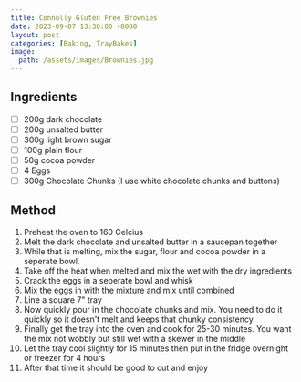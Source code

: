 ```yaml
---
title: Connolly Gluten Free Brownies
date: 2023-09-07 13:30:00 +0000
layout: post
categories: [Baking, TrayBakes]
image:
  path: /assets/images/Brownies.jpg
---
```

## Ingredients
- [ ] 200g dark chocolate
- [ ] 200g unsalted butter
- [ ] 300g light brown sugar
- [ ] 100g plain flour
- [ ] 50g cocoa powder
- [ ] 4 Eggs
- [ ] 300g Chocolate Chunks (I use white chocolate chunks and buttons)

## Method
1. Preheat the oven to 160 Celcius 
2. Melt the dark chocolate and unsalted butter in a saucepan together
3. While that is melting, mix the sugar, flour and cocoa powder in a seperate bowl.
4. Take off the heat when melted and mix the wet with the dry ingredients
5. Crack the eggs in a seperate bowl and whisk
6. Mix the eggs in with the mixture and mix until combined
7. Line a square 7" tray
8. Now quickly pour in the chocolate chunks and mix. You need to do it quickly so it doesn't melt and keeps that chunky consistency
9. Finally get the tray into the oven and cook for 25-30 minutes. You want the mix not wobbly but still wet with a skewer in the middle
10. Let the tray cool slightly for 15 minutes then put in the fridge overnight or freezer for 4 hours
11. After that time it should be good to cut and enjoy